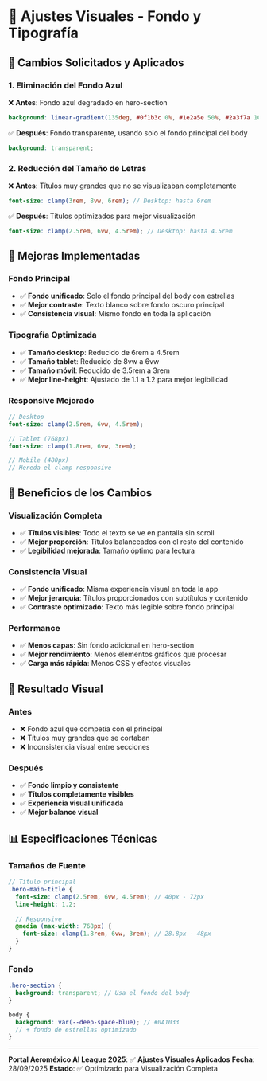 # 🎨 Ajustes Visuales - Fondo y Tipografía

## 📝 Cambios Solicitados y Aplicados

### **1. Eliminación del Fondo Azul**
❌ **Antes**: Fondo azul degradado en hero-section
```scss
background: linear-gradient(135deg, #0f1b3c 0%, #1e2a5e 50%, #2a3f7a 100%);
```

✅ **Después**: Fondo transparente, usando solo el fondo principal del body
```scss
background: transparent;
```

### **2. Reducción del Tamaño de Letras**
❌ **Antes**: Títulos muy grandes que no se visualizaban completamente
```scss
font-size: clamp(3rem, 8vw, 6rem); // Desktop: hasta 6rem
```

✅ **Después**: Títulos optimizados para mejor visualización
```scss
font-size: clamp(2.5rem, 6vw, 4.5rem); // Desktop: hasta 4.5rem
```

## 🎯 Mejoras Implementadas

### **Fondo Principal**
- ✅ **Fondo unificado**: Solo el fondo principal del body con estrellas
- ✅ **Mejor contraste**: Texto blanco sobre fondo oscuro principal
- ✅ **Consistencia visual**: Mismo fondo en toda la aplicación

### **Tipografía Optimizada**
- ✅ **Tamaño desktop**: Reducido de 6rem a 4.5rem
- ✅ **Tamaño tablet**: Reducido de 8vw a 6vw
- ✅ **Tamaño móvil**: Reducido de 3.5rem a 3rem
- ✅ **Mejor line-height**: Ajustado de 1.1 a 1.2 para mejor legibilidad

### **Responsive Mejorado**
```scss
// Desktop
font-size: clamp(2.5rem, 6vw, 4.5rem);

// Tablet (768px)
font-size: clamp(1.8rem, 6vw, 3rem);

// Mobile (480px)
// Hereda el clamp responsive
```

## 📱 Beneficios de los Cambios

### **Visualización Completa**
- ✅ **Títulos visibles**: Todo el texto se ve en pantalla sin scroll
- ✅ **Mejor proporción**: Títulos balanceados con el resto del contenido
- ✅ **Legibilidad mejorada**: Tamaño óptimo para lectura

### **Consistencia Visual**
- ✅ **Fondo unificado**: Misma experiencia visual en toda la app
- ✅ **Mejor jerarquía**: Títulos proporcionados con subtítulos y contenido
- ✅ **Contraste optimizado**: Texto más legible sobre fondo principal

### **Performance**
- ✅ **Menos capas**: Sin fondo adicional en hero-section
- ✅ **Mejor rendimiento**: Menos elementos gráficos que procesar
- ✅ **Carga más rápida**: Menos CSS y efectos visuales

## 🎨 Resultado Visual

### **Antes**
- ❌ Fondo azul que competía con el principal
- ❌ Títulos muy grandes que se cortaban
- ❌ Inconsistencia visual entre secciones

### **Después**
- ✅ **Fondo limpio y consistente**
- ✅ **Títulos completamente visibles**
- ✅ **Experiencia visual unificada**
- ✅ **Mejor balance visual**

## 📊 Especificaciones Técnicas

### **Tamaños de Fuente**
```scss
// Título principal
.hero-main-title {
  font-size: clamp(2.5rem, 6vw, 4.5rem); // 40px - 72px
  line-height: 1.2;
  
  // Responsive
  @media (max-width: 768px) {
    font-size: clamp(1.8rem, 6vw, 3rem); // 28.8px - 48px
  }
}
```

### **Fondo**
```scss
.hero-section {
  background: transparent; // Usa el fondo del body
}

body {
  background: var(--deep-space-blue); // #0A1033
  // + fondo de estrellas optimizado
}
```

---
**Portal Aeroméxico AI League 2025**: ✅ **Ajustes Visuales Aplicados**
**Fecha**: 28/09/2025
**Estado**: ✅ Optimizado para Visualización Completa